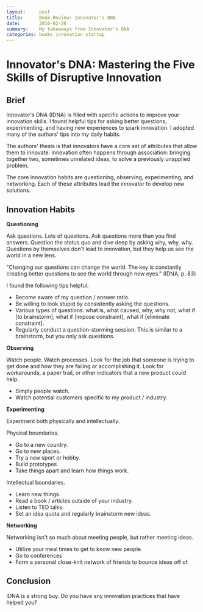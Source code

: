 ```yaml
---
layout:     post
title:      Book Review: Innovator's DNA
date:       2016-02-26
summary:    My takeaways from Innovator's DNA
categories: books innovation startup
---
```


# Innovator's DNA: Mastering the Five Skills of Disruptive Innovation

## Brief

Innovator's DNA (IDNA) is filled with specific actions to improve your innovation skills. I found helpful tips for 
asking better questions, experimenting, and having new experiences to spark innovation. I adopted many of the authors' 
tips into my daily habits. 

The authors' thesis is that innovators have a core set of attributes that allow them to innovate. 
Innovation often happens through association: bringing together two, sometimes unrelated ideas, to solve
a previously unapplied problem. 

The core innovation habits are questioning, observing, experimenting, and networking. Each of these 
attributes lead the innovator to develop new solutions.

## Innovation Habits

**Questioning**

Ask questions. Lots of questions. Ask questions more than you find answers. Question the status quo 
and dive deep by asking why, why, why. Questions by themselves don't lead to innovation, but they help
us see the world in a new lens. 

"Changing our questions can change the world. The key is constantly creating better questions to see the world 
through new eyes." (IDNA, p. 83)

I found the following tips helpful. 

* Become aware of my question / answer ratio. 
* Be willing to look stupid by consistently asking the questions. 
* Various types of questions: what is, what caused, why, why not, what if [to brainstorm], what if [impose constraint], what if [eliminate constraint].
* Regularly conduct a question-storming session. This is similar to a brainstorm, but you only ask questions. 

**Observing**

Watch people. Watch processes. Look for the job that someone is trying to get done and how they 
are failing or accomplishing it. Look for workarounds, a paper trail, or other indicators that 
a new product could help. 

* Simply people watch. 
* Watch potential customers specific to my product / industry. 

**Experimenting**

Experiment both physically and intellectually. 

Physical boundaries.

* Go to a new country.
* Go to new places. 
* Try a new sport or hobby. 
* Build prototypes
* Take things apart and learn how things work. 

Intellectual boundaries. 

* Learn new things. 
* Read a book / articles outside of your industry. 
* Listen to TED talks. 
* Set an idea quota and regularly brainstorm new ideas. 


**Networking**

Networking isn't so much about meeting people, but rather meeting ideas. 

* Utilize your meal times to get to know new people. 
* Go to conferences
* Form a personal close-knit network of friends to bounce ideas off of. 

## Conclusion

IDNA is a strong buy. Do you have any innovation practices that have helped you? 
